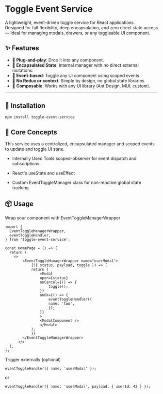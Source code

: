 # Toggle Event Service

A lightweight, event-driven toggle service for React applications.  
Designed for full flexibility, deep encapsulation, and zero direct state access — ideal for managing modals, drawers, or any toggleable UI component.

## ✨ Features

- 🔌 **Plug-and-play**: Drop it into any component.
- 🎯 **Encapsulated State**: Internal manager with no direct external mutations.
- 📡 **Event-based**: Toggle any UI component using scoped events.
- 🚫 **No Redux or context**: Simple by design, no global state libraries.
- 🧩 **Composable**: Works with any UI library (Ant Design, MUI, custom).

---

## 🚀 Installation

```bash
npm install toggle-event-service
```

## 🧠 Core Concepts

This service uses a centralized, encapsulated manager and scoped events to update and toggle UI state.

- Internally Used Tools scoped-observer for event dispatch and subscriptions

- React's useState and useEffect

- Custom EventToggleManager class for non-reactive global state tracking

## 📦 Usage

Wrap your component with EventToggleManagerWrapper

```
import {
  EventToggleManagerWrapper,
  eventToggleHandler,
} from 'toggle-event-service';

const HomePage = () => {
  return (
    <>
        <EventToggleManagerWrapper name="userModal">
            {({ status, payload, toggle }) => {
            return (
                <Modal
                open={status}
                onCancel={() => {
                    toggle();
                }}
                onOk={() => {
                    eventToggleHandler({
                    name: 'two',
                    });
                }}
                >
                <ModalComponent />
                </Modal>
            );
            }}
        </EventToggleManagerWrapper>
      </>
  );
};
```

Trigger externally (optional)

```
eventToggleHandler({ name: 'userModal' });
```

or

```
eventToggleHandler({ name: 'userModal', payload: { userId: 42 } });
```
